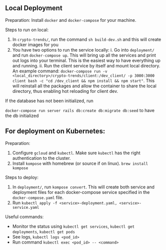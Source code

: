 ## Local Deployment

Preparation: Install `docker` and `docker-compose` for your machine.

Steps to run on local:

1. In `crypto-trends/`, run the command `sh build-dev.sh` and this will create docker images for you
2. You have two options to run the service locally:
	i. Go into `deployment/` and run `docker-compose up`. This will bring up all the services and print out logs into your terminal. This is the easiest way to have everything up and running.
	ii. Run the client service by itself and mount local directory. An example command: `docker-compose run -v <local_directory>/crypto-trends/client:/dev_client/ -p 3000:3000 client bash -c "cd /dev_client && npm install && npm start"`. This will reinstall all the packages and allow the container to share the local directory, thus enabling hot reloading for client dev.

If the database has not been initialized, run

`docker-compose run server rails db:create db:migrate db:seed` to have the db initialized

## For deployment on Kubernetes:

Preparation:

1. Configure `gcloud` and `kubectl`. Make sure `kubectl` has the right authentication to the cluster.
2. Install `kompose` with homebrew (or source if on linux). `brew install kompose`

Steps to deploy:

1. In `deployment/`, run `kompose convert`. This will create both service and deployment files for each docker-compose service specified in the `docker-compose.yaml` file.
2. Run `kubectl apply -f <service>-deployment.yaml, <service>-service.yaml`

Useful commands:

* Monitor the status using `kubectl get services`, `kubectl get deployments`, `kubectl get pods`
* See logs, `kubectl logs <pod_id>`
* Run command `kubectl exec <pod_id> -- <command>`